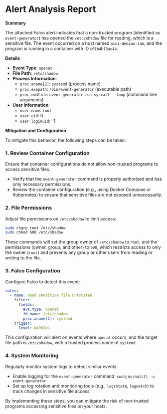 **Alert Analysis Report**
=========================

**Summary**

The attached Falco alert indicates that a non-trusted program (identified as `event-generator`) has opened the `/etc/shadow` file for reading, which is a sensitive file. The event occurred on a host named `mini-debian-lab`, and the program is running in a container with ID `c61b4b13ae44`.

**Details**

*   **Event Type**: `openat`
*   **File Path**: `/etc/shadow`
*   **Process Information**:
    *   `proc.aname[2]`: `systemd` (process name)
    *   `proc.exepath`: `/bin/event-generator` (executable path)
    *   `proc.cmdline`: `event-generator run syscall --loop` (command line arguments)
*   **User Information**:
    *   `user.name`: `root`
    *   `user.uid`: 0
    *   `user.loginuid`: -1

**Mitigation and Configuration**

To mitigate this behavior, the following steps can be taken:

### 1. Review Container Configuration

Ensure that container configurations do not allow non-trusted programs to access sensitive files.

*   Verify that the `event-generator` command is properly authorized and has only necessary permissions.
*   Review the container configuration (e.g., using Docker Compose or Kubernetes) to ensure that sensitive files are not exposed unnecessarily.

### 2. File Permissions

Adjust file permissions on `/etc/shadow` to limit access:

```bash
sudo chgrp root /etc/shadow
sudo chmod 600 /etc/shadow
```

These commands will set the group owner of `/etc/shadow` to `root`, and the permissions (owner, group, and other) to `600`, which restricts access to only the owner (`root`) and prevents any group or other users from reading or writing to the file.

### 3. Falco Configuration

Configure Falco to detect this event:

```yml
rules:
  - name: Read sensitive file untrusted
    filter:
      fields:
        evt.type: openat
        fd.name: /etc/shadow
        proc.aname[2]: systemd
    trigger:
      level: WARNING
```

This configuration will alert on events where `openat` occurs, and the target file path is `/etc/shadow`, with a trusted process name of `systemd`.

### 4. System Monitoring

Regularly monitor system logs to detect similar events:

*   Enable logging for the `event-generator` command: `sudojournalctl -u event-generator`
*   Set up log rotation and monitoring tools (e.g., `logrotate`, `logwatch`) to track changes in sensitive file access.

By implementing these steps, you can mitigate the risk of non-trusted programs accessing sensitive files on your hosts.